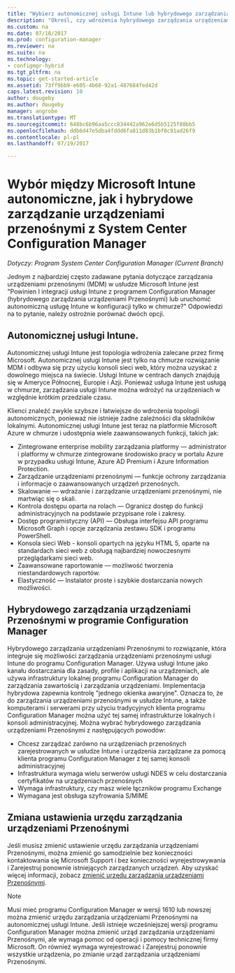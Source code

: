 ```yaml
---
title: "Wybierz autonomicznej usługi Intune lub hybrydowego zarządzania urządzeniami Przenośnymi | Dokumentacja firmy Microsoft"
description: "Określ, czy wdrożenia hybrydowego zarządzania urządzeniami przenośnymi z usługą Intune i programu Configuration Manager lub uruchomić autonomiczną usługę Intune."
ms.custom: na
ms.date: 07/18/2017
ms.prod: configuration-manager
ms.reviewer: na
ms.suite: na
ms.technology:
- configmgr-hybrid
ms.tgt_pltfrm: na
ms.topic: get-started-article
ms.assetid: 73ff9bb9-e605-4b68-92a1-487684fed42d
caps.latest.revision: 10
author: dougeby
ms.author: dougeby
manager: angrobe
ms.translationtype: MT
ms.sourcegitcommit: 648bc6b96aa5ccc834442a962e6d5b5125f88bb5
ms.openlocfilehash: ddb6d47e5dba4fddd6fa811d83b1bf0c91ad26f9
ms.contentlocale: pl-pl
ms.lasthandoff: 07/19/2017

---
```

# <a name="choose-between-microsoft-intune-standalone-and-hybrid-mobile-device-management-with-system-center-configuration-manager"></a>Wybór między Microsoft Intune autonomiczne, jak i hybrydowe zarządzanie urządzeniami przenośnymi z System Center Configuration Manager

*Dotyczy: Program System Center Configuration Manager (Current Branch)*

Jednym z najbardziej często zadawane pytania dotyczące zarządzania urządzeniami przenośnymi (MDM) w usłudze Microsoft Intune jest "Powinien I integracji usługi Intune z programem Configuration Manager (hybrydowego zarządzania urządzeniami Przenośnymi) lub uruchomić autonomiczną usługę Intune w konfiguracji tylko w chmurze?" Odpowiedzi na to pytanie, należy ostrożnie porównać dwóch opcji.

## <a name="intune-standalone"></a>Autonomicznej usługi Intune.
Autonomicznej usługi Intune jest topologia wdrożenia zalecane przez firmę Microsoft. Autonomicznej usługi Intune jest tylko na chmurze rozwiązanie MDM i odbywa się przy użyciu konsoli sieci web, który można uzyskać z dowolnego miejsca na świecie. Usługi Intune w centrach danych znajdują się w Ameryce Północnej, Europie i Azji. Ponieważ usługa Intune jest usługą w chmurze, zarządzania usługi Intune można wdrożyć na urządzeniach w względnie krótkim przedziale czasu.

Klienci znaleźć zwykle szybsze i łatwiejsze do wdrożenia topologii autonomicznych, ponieważ nie istnieje żadne zależności dla składników lokalnymi. Autonomicznej usługi Intune jest teraz na platformie Microsoft Azure w chmurze i udostępnia wiele zaawansowanych funkcji, takich jak:
- Zintegrowane enterprise mobility zarządzania platformy — administrator i platformy w chmurze zintegrowane środowisko pracy w portalu Azure w przypadku usługi Intune, Azure AD Premium i Azure Information Protection.
- Zarządzanie urządzeniami przenośnymi — funkcje ochrony zarządzania i informacje o zaawansowanych urządzeń przenośnych.
- Skalowanie — wdrażanie i zarządzanie urządzeniami przenośnymi, nie martwiąc się o skali.
- Kontrola dostępu oparta na rolach — Ogranicz dostęp do funkcji administracyjnych na podstawie przypisane role i zakresy.
- Dostęp programistyczny (API) — Obsługa interfejsu API programu Microsoft Graph i opcje zarządzania zestawu SDK i programu PowerShell.
- Konsola sieci Web - konsoli opartych na języku HTML 5, oparte na standardach sieci web z obsługą najbardziej nowoczesnymi przeglądarkami sieci web.
- Zaawansowane raportowanie — możliwość tworzenia niestandardowych raportów.
- Elastyczność — Instalator proste i szybkie dostarczania nowych możliwości.


## <a name="hybrid-mdm-with-configuration-manager"></a>Hybrydowego zarządzania urządzeniami Przenośnymi w programie Configuration Manager
Hybrydowego zarządzania urządzeniami Przenośnymi to rozwiązanie, która integruje się możliwości zarządzania urządzeniami przenośnymi usługi Intune do programu Configuration Manager. Używa usługi Intune jako kanału dostarczania dla zasady, profile i aplikacji na urządzeniach, ale używa infrastruktury lokalnej programu Configuration Manager do zarządzania zawartością i zarządzania urządzeniami. Implementacja hybrydowa zapewnia kontrolę "jednego okienka awaryjne".  Oznacza to, że do zarządzania urządzeniami przenośnymi w usłudze Intune, a także komputerami i serwerami przy użyciu tradycyjnych klienta programu Configuration Manager można użyć tej samej infrastrukturze lokalnych i konsoli administracyjnej. Można wybrać hybrydowego zarządzania urządzeniami Przenośnymi z następujących powodów:  
- Chcesz zarządzać zarówno na urządzeniach przenośnych zarejestrowanych w usłudze Intune i urządzenia zarządzane za pomocą klienta programu Configuration Manager z tej samej konsoli administracyjnej
- Infrastruktura wymaga wielu serwerów usługi NDES w celu dostarczania certyfikatów na urządzeniach przenośnych
- Wymaga infrastruktury, czy masz wiele łączników programu Exchange
- Wymagana jest obsługa szyfrowania S/MIME


## <a name="changing-the-mdm-authority-setting"></a>Zmiana ustawienia urzędu zarządzania urządzeniami Przenośnymi
Jeśli musisz zmienić ustawienie urzędu zarządzania urządzeniami Przenośnymi, można zmienić go samodzielnie bez konieczności kontaktowania się Microsoft Support i bez konieczności wyrejestrowywania i Zarejestruj ponownie istniejących zarządzanych urządzeń. Aby uzyskać więcej informacji, zobacz [zmienić urzędu zarządzania urządzeniami Przenośnymi](/sccm/mdm/deploy-use/change-mdm-authority.md).

> [!NOTE]    
> Musi mieć programu Configuration Manager w wersji 1610 lub nowszej można zmienić urzędu zarządzania urządzeniami Przenośnymi na autonomicznej usługi Intune. Jeśli istnieje wcześniejszej wersji programu Configuration Manager można zmienić urząd zarządzania urządzeniami Przenośnymi, ale wymaga pomoc od operacji i pomocy technicznej firmy Microsoft. On również wymaga wyrejestrować i Zarejestruj ponownie wszystkie urządzenia, po zmianie urząd zarządzania urządzeniami Przenośnymi.  


